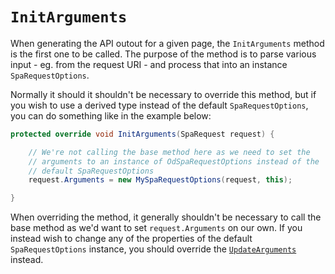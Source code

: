 # `InitArguments`

When generating the API outout for a given page, the `InitArguments` method is the first one to be called. The purpose of the method is to parse various input - eg. from the request URI - and process that into an instance `SpaRequestOptions`.

Normally it should it shouldn't be necessary to override this method, but if you wish to use a derived type instead of the default `SpaRequestOptions`, you can do something like in the example below:

```csharp
protected override void InitArguments(SpaRequest request) {

    // We're not calling the base method here as we need to set the
    // arguments to an instance of OdSpaRequestOptions instead of the
    // default SpaRequestOptions
    request.Arguments = new MySpaRequestOptions(request, this);

}
```

When overriding the method, it generally shouldn't be necessary to call the base method as we'd want to set `request.Arguments` on our own. If you instead wish to change any of the properties of the default `SpaRequestOptions` instance, you should override the [`UpdateArguments`](./updatearguments.md) instead.
